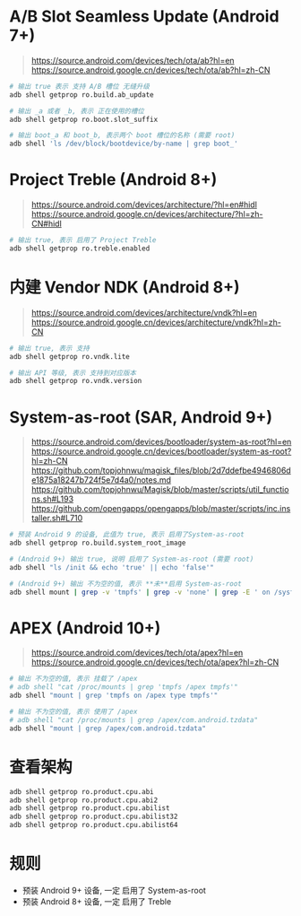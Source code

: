 # A/B Slot Seamless Update (Android 7+)
> https://source.android.com/devices/tech/ota/ab?hl=en  
> https://source.android.google.cn/devices/tech/ota/ab?hl=zh-CN
``` sh
# 输出 true 表示 支持 A/B 槽位 无缝升级
adb shell getprop ro.build.ab_update

# 输出 _a 或者 _b, 表示 正在使用的槽位
adb shell getprop ro.boot.slot_suffix

# 输出 boot_a 和 boot_b, 表示两个 boot 槽位的名称 (需要 root)
adb shell 'ls /dev/block/bootdevice/by-name | grep boot_'
```

# Project Treble (Android 8+)
> https://source.android.com/devices/architecture/?hl=en#hidl  
> https://source.android.google.cn/devices/architecture/?hl=zh-CN#hidl
``` sh
# 输出 true, 表示 启用了 Project Treble
adb shell getprop ro.treble.enabled
```

# 内建 Vendor NDK (Android 8+)
> https://source.android.com/devices/architecture/vndk?hl=en  
> https://source.android.google.cn/devices/architecture/vndk?hl=zh-CN
``` sh
# 输出 true, 表示 支持
adb shell getprop ro.vndk.lite

# 输出 API 等级, 表示 支持到对应版本
adb shell getprop ro.vndk.version
```

# System-as-root (SAR, Android 9+)
> https://source.android.com/devices/bootloader/system-as-root?hl=en  
> https://source.android.google.cn/devices/bootloader/system-as-root?hl=zh-CN  
> https://github.com/topjohnwu/magisk_files/blob/2d7ddefbe4946806de1875a18247b724f5e7d4a0/notes.md  
> https://github.com/topjohnwu/Magisk/blob/master/scripts/util_functions.sh#L193
> https://github.com/opengapps/opengapps/blob/master/scripts/inc.installer.sh#L710

``` sh
# 预装 Android 9 的设备, 此值为 true, 表示 启用了System-as-root
adb shell getprop ro.build.system_root_image
```

``` sh
# (Android 9+) 输出 true, 说明 启用了 System-as-root (需要 root)
adb shell "ls /init && echo 'true' || echo 'false'"

# (Android 9+) 输出 不为空的值, 表示 **未**启用 System-as-root
adb shell mount | grep -v 'tmpfs' | grep -v 'none' | grep -E ' on /system type'\|' /system '
```

# APEX (Android 10+)
> https://source.android.com/devices/tech/ota/apex?hl=en  
> https://source.android.google.cn/devices/tech/ota/apex?hl=zh-CN
``` sh
# 输出 不为空的值, 表示 挂载了 /apex
# adb shell "cat /proc/mounts | grep 'tmpfs /apex tmpfs'"
adb shell "mount | grep 'tmpfs on /apex type tmpfs'"

# 输出 不为空的值, 表示 使用了 /apex
# adb shell "cat /proc/mounts | grep /apex/com.android.tzdata"
adb shell "mount | grep /apex/com.android.tzdata"
```

# 查看架构
``` sh
adb shell getprop ro.product.cpu.abi
adb shell getprop ro.product.cpu.abi2
adb shell getprop ro.product.cpu.abilist
adb shell getprop ro.product.cpu.abilist32
adb shell getprop ro.product.cpu.abilist64
```

# 规则
- 预装 Android 9+ 设备, 一定 启用了 System-as-root
- 预装 Android 8+ 设备, 一定 启用了 Treble
